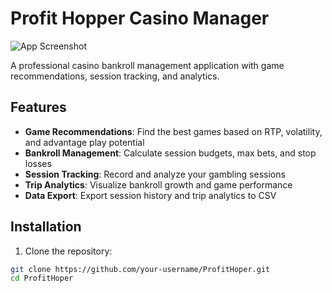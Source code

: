 # Profit Hopper Casino Manager

![App Screenshot](https://via.placeholder.com/800x400?text=Profit+Hopper+Screenshot)

A professional casino bankroll management application with game recommendations, session tracking, and analytics.

## Features

- **Game Recommendations**: Find the best games based on RTP, volatility, and advantage play potential
- **Bankroll Management**: Calculate session budgets, max bets, and stop losses
- **Session Tracking**: Record and analyze your gambling sessions
- **Trip Analytics**: Visualize bankroll growth and game performance
- **Data Export**: Export session history and trip analytics to CSV

## Installation

1. Clone the repository:
```bash
git clone https://github.com/your-username/ProfitHoper.git
cd ProfitHoper